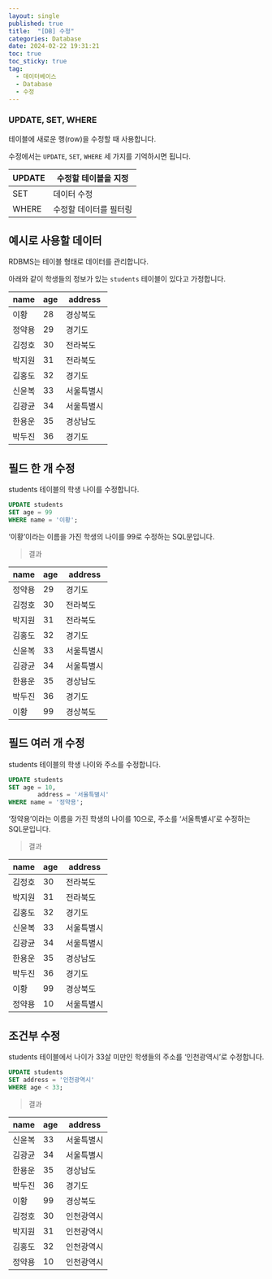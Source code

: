 ```yaml
---
layout: single
published: true
title:  "[DB] 수정"
categories: Database
date: 2024-02-22 19:31:21
toc: true
toc_sticky: true
tag:   
  - 데이터베이스
  - Database
  - 수정
---
```


### UPDATE, SET, WHERE

테이블에 새로운 행(row)을 수정할 때 사용합니다.

수정에서는 `UPDATE`, `SET`, `WHERE` 세 가지를 기억하시면 됩니다.

| UPDATE | 수정할 테이블을 지정 |
| --- | --- |
| SET | 데이터 수정 |
| WHERE | 수정할 데이터를 필터링 |

## 예시로 사용할 데이터

RDBMS는 테이블 형태로 데이터를 관리합니다.

아래와 같이 학생들의 정보가 있는 `students` 테이블이 있다고 가정합니다.

| name | age | address |
| --- | --- | --- |
| 이황 | 28 | 경상북도 |
| 정약용 | 29 | 경기도 |
| 김정호 | 30 | 전라북도 |
| 박지원 | 31 | 전라북도 |
| 김홍도 | 32 | 경기도 |
| 신윤복 | 33 | 서울특별시 |
| 김광균 | 34 | 서울특별시 |
| 한용운 | 35 | 경상남도 |
| 박두진 | 36 | 경기도 |

## 필드 한 개 수정

students 테이블의 학생 나이를 수정합니다. 

```sql
UPDATE students
SET age = 99
WHERE name = '이황';
```

‘이황’이라는 이름을 가진 학생의 나이를 99로 수정하는 SQL문입니다.

> 결과
> 

| name | age | address |
| --- | --- | --- |
| 정약용 | 29 | 경기도 |
| 김정호 | 30 | 전라북도 |
| 박지원 | 31 | 전라북도 |
| 김홍도 | 32 | 경기도 |
| 신윤복 | 33 | 서울특별시 |
| 김광균 | 34 | 서울특별시 |
| 한용운 | 35 | 경상남도 |
| 박두진 | 36 | 경기도 |
| 이황 | 99 | 경상북도 |

## 필드 여러 개 수정

students 테이블의 학생 나이와 주소를 수정합니다. 

```sql
UPDATE students
SET age = 10,
		address = '서울특별시'
WHERE name = '정약용';
```

‘정약용’이라는 이름을 가진 학생의 나이를 10으로, 주소를 ‘서울특별시’로 수정하는 SQL문입니다.

> 결과
> 

| name | age | address |
| --- | --- | --- |
| 김정호 | 30 | 전라북도 |
| 박지원 | 31 | 전라북도 |
| 김홍도 | 32 | 경기도 |
| 신윤복 | 33 | 서울특별시 |
| 김광균 | 34 | 서울특별시 |
| 한용운 | 35 | 경상남도 |
| 박두진 | 36 | 경기도 |
| 이황 | 99 | 경상북도 |
| 정약용 | 10 | 서울특별시 |

## 조건부 수정

students 테이블에서 나이가 33살 미만인 학생들의 주소를 ‘인천광역시’로 수정합니다. 

```sql
UPDATE students
SET address = '인천광역시'
WHERE age < 33;
```

> 결과
> 

| name | age | address |
| --- | --- | --- |
| 신윤복 | 33 | 서울특별시 |
| 김광균 | 34 | 서울특별시 |
| 한용운 | 35 | 경상남도 |
| 박두진 | 36 | 경기도 |
| 이황 | 99 | 경상북도 |
| 김정호 | 30 | 인천광역시 |
| 박지원 | 31 | 인천광역시 |
| 김홍도 | 32 | 인천광역시 |
| 정약용 | 10 | 인천광역시 |
